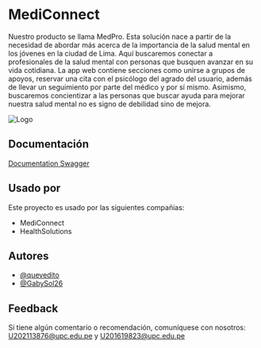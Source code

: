 
# MediConnect

Nuestro producto se llama MedPro. Esta solución nace a partir de la necesidad de abordar más acerca de la importancia de la salud mental en los jóvenes en la ciudad de Lima. Aquí buscaremos conectar a profesionales de la salud mental con personas que busquen avanzar en su vida cotidiana. La app web contiene secciones como unirse a grupos de apoyos, reservar una cita con el psicólogo del agrado del usuario, además de llevar un seguimiento por parte del médico y por sí mismo. Asimismo, buscaremos concientizar a las personas que buscar ayuda para mejorar nuestra salud mental no es signo de debilidad sino de mejora.


![Logo](https://i.postimg.cc/05DVQ6fb/Logo.png)


## Documentación

[Documentation Swagger](http://3.145.131.226:5000/apidocs/)


## Usado por

Este proyecto es usado por las siguientes compañias:

- MediConnect
- HealthSolutions


## Autores

- [@quevedito](https://www.github.com/quevedito2)
- [@GabySol26](https://www.github.com/GabySol26)


## Feedback

Si tiene algún comentario o recomendación, comuníquese con nosotros: U202113876@upc.edu.pe y U201619823@upc.edu.pe


